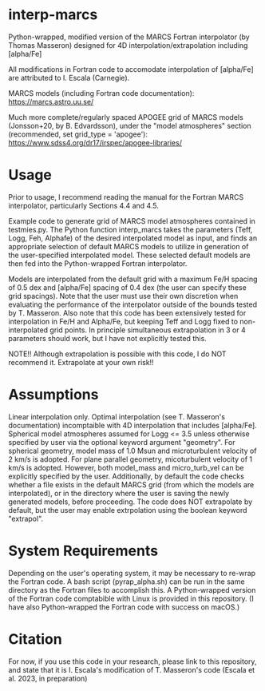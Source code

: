 # interp-marcs
Python-wrapped, modified version of the MARCS Fortran interpolator (by Thomas Masseron) designed for 4D interpolation/extrapolation including [alpha/Fe]

All modifications in Fortran code to accomodate interpolation of [alpha/Fe] are attributed to I. Escala (Carnegie).

MARCS models (including Fortran code documentation): https://marcs.astro.uu.se/

Much more complete/regularly spaced APOGEE grid of MARCS models (Jonsson+20, by B. Edvardsson), under the "model atmospheres" section (recommended, set grid_type = 'apogee'): https://www.sdss4.org/dr17/irspec/apogee-libraries/

# Usage #

Prior to usage, I recommend reading the manual for the Fortran MARCS interpolator, particularly Sections 4.4 and 4.5.

Example code to generate grid of MARCS model atmospheres contained in testmies.py. The Python function interp_marcs takes the parameters (Teff, Logg, Feh, Alphafe) of the desired interpolated model as input, and finds an appropriate selection of default MARCS models to utilize in generation of the user-specified interpolated model. These selected default models are then fed into the Python-wrapped Fortran interpolator.

Models are interpolated from the default grid with a maximum Fe/H spacing of 0.5 dex and [alpha/Fe] spacing of 0.4 dex (the user can specify these grid spacings). Note that the user must use their own discretion when evaluating the performance of the interpolator outside of the bounds tested by T. Masseron. Also note that this code has been extensively tested for interpolation in Fe/H and Alpha/Fe, but keeping Teff and Logg fixed to non-interpolated grid points. In principle simultaneous extrapolation in 3 or 4 parameters should work, but I have not explicitly tested this.

<!--NOTE!!! It is recommended to install my forked version of Turbospectrum2019 (https://github.com/iaescala/Turbospectrum2019) for use with the output ".mod" files with marcsfile=True. This modified version can read both default and interpolated MARCS models with this flag.-->

NOTE!! Although extrapolation is possible with this code, I do NOT recommend it. Extrapolate at your own risk!!

# Assumptions #

Linear interpolation only. Optimal interpolation (see T. Masseron's documentation) incomptaible with 4D interpolation that includes [alpha/Fe]. Spherical model atmospheres assumed for Logg <= 3.5 unless otherwise specified by user via the optional keyword argument "geometry". For spherical geometry, model mass of 1.0 Msun and microturbulent velocity of 2 km/s is adopted. For plane parallel geometry, micoturbulent velocity of 1 km/s is adopted. However, both model_mass and micro_turb_vel can be explicitly specified by the user. Additionally, by default the code checks whether a file exists in the default MARCS grid (from which the models are interpolated), or in the directory where the user is saving the newly generated models, before proceeding. The code does NOT extrapolate by default, but the user may enable extrpolation using the boolean keyword "extrapol".

# System Requirements #

Depending on the user's operating system, it may be necessary to re-wrap the Fortran code. A bash script (pyrap_alpha.sh) can be run in the same directory as the Fortran files to accomplish this. A Python-wrapped version of the Fortran code comptabible with Linux is provided in this repository. (I have also Python-wrapped the Fortran code with success on macOS.)

# Citation #

For now, if you use this code in your research, please link to this repository, and state that it is I. Escala's modification of T. Masseron's code (Escala et al. 2023, in preparation)


